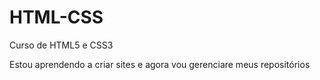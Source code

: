# HTML-CSS
 Curso de HTML5 e CSS3

 Estou aprendendo a criar sites e agora vou gerenciare meus repositórios

